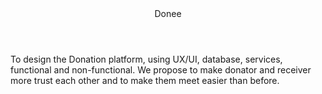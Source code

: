 <header>
  Donee
</header>
To design the Donation platform, using UX/UI, database, 
services, functional and non-functional. We propose to 
make donator and receiver more trust each other and to 
make them meet easier than before.
